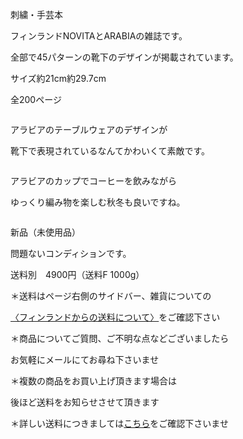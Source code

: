 <link rel="stylesheet" type="text/css" href="/assets/css/styles.css">

刺繍・手芸本

フィンランドNOVITAとARABIAの雑誌です。

全部で45パターンの靴下のデザインが掲載されています。

サイズ約21cm約29.7cm

全200ページ

<img alt="" src="http://blog.cnobi.jp/v1/blog/user/71e35865e9e62f3f9d70420d6124d2ab/1631486084"/> 

アラビアのテーブルウェアのデザインが

靴下で表現されているなんてかわいくて素敵です。

<img alt="" src="http://blog.cnobi.jp/v1/blog/user/71e35865e9e62f3f9d70420d6124d2ab/1631483277"/> 

アラビアのカップでコーヒーを飲みながら

ゆっくり編み物を楽しむ秋冬も良いですね。

<img alt="" src="http://blog.cnobi.jp/v1/blog/user/71e35865e9e62f3f9d70420d6124d2ab/1631483278"/> 

新品（未使用品）

問題ないコンディションです。

送料別　4900円（送料F 1000g）

＊送料はページ右側のサイドバー、雑貨についての

[〈フィンランドからの送料について〉](https://dkzakka.github.io/2005/03/31/雑貨について.html)をご確認下さい

＊商品についてご質問、ご不明な点などございましたら

お気軽にメールにてお尋ね下さいませ

＊複数の商品をお買い上げ頂きます場合は

 後ほど送料をお知らせさせて頂きます

 ＊詳しい送料につきましては[こちら](http://dkzakka.blog.shinobi.jp/Entry/3385/)をご確認下さいませ